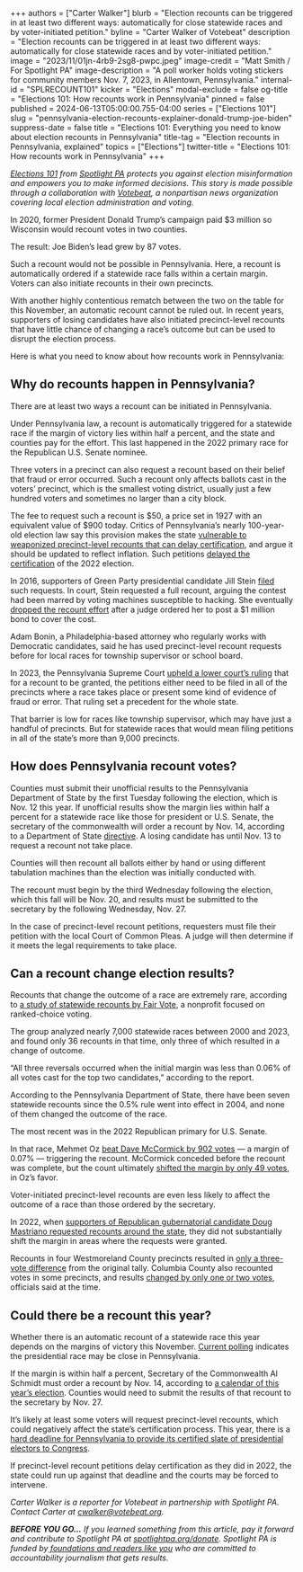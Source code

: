 +++
authors = ["Carter Walker"]
blurb = "Election recounts can be triggered in at least two different ways: automatically for close statewide races and by voter-initiated petition."
byline = "Carter Walker of Votebeat"
description = "Election recounts can be triggered in at least two different ways: automatically for close statewide races and by voter-initiated petition."
image = "2023/11/01jn-4rb9-2sg8-pwpc.jpeg"
image-credit = "Matt Smith / For Spotlight PA"
image-description = "A poll worker holds voting stickers for community members Nov. 7, 2023, in Allentown, Pennsylvania."
internal-id = "SPLRECOUNT101"
kicker = "Elections"
modal-exclude = false
og-title = "Elections 101: How recounts work in Pennsylvania"
pinned = false
published = 2024-06-13T05:00:00.755-04:00
series = ["Elections 101"]
slug = "pennsylvania-election-recounts-explainer-donald-trump-joe-biden"
suppress-date = false
title = "Elections 101: Everything you need to know about election recounts in Pennsylvania"
title-tag = "Election recounts in Pennsylvania, explained"
topics = ["Elections"]
twitter-title = "Elections 101: How recounts work in Pennsylvania"
+++

<a href="https://www.spotlightpa.org/series/elections-101/"><em>Elections 101</em></a><em> from </em><a href="https://www.spotlightpa.org/"><em>Spotlight PA</em></a><em> protects you against election misinformation and empowers you to make informed decisions. This story is made possible through a collaboration with </em><a href="https://www.votebeat.org/"><em>Votebeat</em></a><em>, a nonpartisan news organization covering local election administration and voting.</em>

In 2020, former President Donald Trump’s campaign paid $3 million so Wisconsin would recount votes in two counties.

The result: Joe Biden’s lead grew by 87 votes.

Such a recount would not be possible in Pennsylvania. Here, a recount is automatically ordered if a statewide race falls within a certain margin. Voters can also initiate recounts in their own precincts.

With another highly contentious rematch between the two on the table for this November, an automatic recount cannot be ruled out. In recent years, supporters of losing candidates have also initiated precinct-level recounts that have little chance of changing a race’s outcome but can be used to disrupt the election process.

Here is what you need to know about how recounts work in Pennsylvania:

<script src="https://www.spotlightpa.org/embed.js" async></script><div data-spl-embed-version="1" data-spl-src="https://www.spotlightpa.org/embeds/newsletter/?cta=Get%20the%20latest%20Spotlight%20PA%20candidate%20guides%2C%20voting%20guides%2C%20and%20other%20election%20stories%20through%20our%20free%20daily%20newsletter.&eyebrow=stay%20informed&preselect=papost"></div>

## Why do recounts happen in Pennsylvania?

There are at least two ways a recount can be initiated in Pennsylvania.

Under Pennsylvania law, a recount is automatically triggered for a statewide race if the margin of victory lies within half a percent, and the state and counties pay for the effort. This last happened in the 2022 primary race for the Republican U.S. Senate nominee.

Three voters in a precinct can also request a recount based on their belief that fraud or error occurred. Such a recount only affects ballots cast in the voters’ precinct, which is the smallest voting district, usually just a few hundred voters and sometimes no larger than a city block.

The fee to request such a recount is $50, a price set in 1927 with an equivalent value of $900 today. Critics of Pennsylvania’s nearly 100-year-old election law say this provision makes the state <a href="https://www.votebeat.org/pennsylvania/2024/03/28/federal-ecra-deadline-certification-election-results-recount-petitions/">vulnerable to weaponized precinct-level recounts that can delay certification</a>, and argue it should be updated to reflect inflation. Such petitions <a href="https://www.votebeat.org/pennsylvania/2022/12/29/23531064/pennsylvania-recount-petitions-certification-delay-history/">delayed the certification</a> of the 2022 election.

In 2016, supporters of Green Party presidential candidate Jill Stein <a href="https://www.politico.com/story/2016/11/stein-moves-for-pennsylvania-recount-231882">filed</a> such requests. In court, Stein requested a full recount, arguing the contest had been marred by voting machines susceptible to hacking. She eventually <a href="https://www.politico.com/story/2016/12/green-party-drops-pennsylvania-recount-bid-232159">dropped the recount effort</a> after a judge ordered her to post a $1 million bond to cover the cost.

Adam Bonin, a Philadelphia-based attorney who regularly works with Democratic candidates, said he has used precinct-level recount requests before for local races for township supervisor or school board.

In 2023, the Pennsylvania Supreme Court <a href="https://www.readingeagle.com/2023/05/12/pa-supreme-court-rejects-berks-gop-election-recount-petitions/">upheld a lower court’s ruling</a> that for a recount to be granted, the petitions either need to be filed in all of the precincts where a race takes place or present some kind of evidence of fraud or error. That ruling set a precedent for the whole state.

That barrier is low for races like township supervisor, which may have just a handful of precincts. But for statewide races that would mean filing petitions in all of the state’s more than 9,000 precincts.

## How does Pennsylvania recount votes?

Counties must submit their unofficial results to the Pennsylvania Department of State by the first Tuesday following the election, which is Nov. 12 this year. If unofficial results show the margin lies within half a percent for a statewide race like those for president or U.S. Senate, the secretary of the commonwealth will order a recount by Nov. 14, according to a Department of State <a href="https://www.dos.pa.gov/VotingElections/OtherServicesEvents/Documents/2023-Statewide-Return-and-Recount-Directive.pdf">directive</a>. A losing candidate has until Nov. 13 to request a recount not take place.

Counties will then recount all ballots either by hand or using different tabulation machines than the election was initially conducted with.

The recount must begin by the third Wednesday following the election, which this fall will be Nov. 20, and results must be submitted to the secretary by the following Wednesday, Nov. 27.

In the case of precinct-level recount petitions, requesters must file their petition with the local Court of Common Pleas. A judge will then determine if it meets the legal requirements to take place.

## Can a recount change election results?

Recounts that change the outcome of a race are extremely rare, according to <a href="https://fairvote.org/report/election-recounts-2023/">a study of statewide recounts by Fair Vote</a>, a nonprofit focused on ranked-choice voting.

The group analyzed nearly 7,000 statewide races between 2000 and 2023, and found only 36 recounts in that time, only three of which resulted in a change of outcome.

“All three reversals occurred when the initial margin was less than 0.06% of all votes cast for the top two candidates,” according to the report.

According to the Pennsylvania Department of State, there have been seven statewide recounts since the 0.5% rule went into effect in 2004, and none of them changed the outcome of the race.

The most recent was in the 2022 Republican primary for U.S. Senate.

In that race, Mehmet Oz <a href="https://www.inquirer.com/politics/election/live/pa-republican-senate-recount-results-mehmet-oz-david-mccormick-20220526.html">beat Dave McCormick by 902 votes</a> — a margin of 0.07% — triggering the recount. McCormick conceded before the recount was complete, but the count ultimately <a href="https://www.cnn.com/2022/06/08/politics/recount-pennsylvania-senate-gop-primary-oz-mccormick/index.html">shifted the margin by only 49 votes</a>, in Oz’s favor.

Voter-initiated precinct-level recounts are even less likely to affect the outcome of a race than those ordered by the secretary.

In 2022, when <a href="https://www.inquirer.com/politics/election/doug-mastriano-pa-governor-election-results-recount-petitions-20221123.html">supporters of Republican gubernatorial candidate Doug Mastriano requested recounts around the state</a>, they did not substantially shift the margin in areas where the requests were granted.

Recounts in four Westmoreland County precincts resulted in <a href="https://triblive.com/local/westmoreland/westmoreland-recount-completed-officials-say-no-evidence-of-widespread-errors-found/">only a three-vote difference</a> from the original tally. Columbia County also recounted votes in some precincts, and results <a href="https://www.votebeat.org/pennsylvania/2022/12/1/23488003/recount-petitions-delay-certifications-without-evidence/">changed by only one or two votes</a>, officials said at the time.

<script src="https://www.spotlightpa.org/embed.js" async></script><div data-spl-embed-version="1" data-spl-src="https://www.spotlightpa.org/embeds/donate/"></div>

## Could there be a recount this year?

Whether there is an automatic recount of a statewide race this year depends on the margins of victory this November. <a href="https://projects.fivethirtyeight.com/polls/president-general/2024/pennsylvania/">Current polling</a> indicates the presidential race may be close in Pennsylvania.

If the margin is within half a percent, Secretary of the Commonwealth Al Schmidt must order a recount by Nov. 14, according to <a href="https://www.dos.pa.gov/VotingElections/CandidatesCommittees/RunningforOffice/Documents/2024%20Pennsylvania%20Election%20Calendar.pdf">a calendar of this year’s election</a>. Counties would need to submit the results of that recount to the secretary by Nov. 27.

It’s likely at least some voters will request precinct-level recounts, which could negatively affect the state’s certification process. This year, there is a <a href="https://www.votebeat.org/pennsylvania/2024/03/28/federal-ecra-deadline-certification-election-results-recount-petitions/">hard deadline for Pennsylvania to provide its certified slate of presidential electors to Congress</a>.

If precinct-level recount petitions delay certification as they did in 2022, the state could run up against that deadline and the courts may be forced to intervene. <em></em>

<em>Carter Walker is a reporter for Votebeat in partnership with Spotlight PA. Contact Carter at </em><a href="mailto:cwalker@votebeat.org"><em>cwalker@votebeat.org</em></a><em>.</em>

<strong><em>BEFORE YOU GO…</em></strong><em> If you learned something from this article, pay it forward and contribute to Spotlight PA at </em><a href="https://www.spotlightpa.org/donate"><em>spotlightpa.org/donate</em></a><em>. Spotlight PA is funded by</em><a href="https://www.spotlightpa.org/support"><em> foundations and readers like you</em></a><em> who are committed to accountability journalism that gets results.</em>

